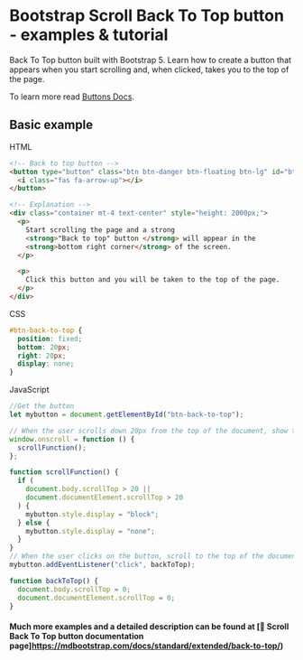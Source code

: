# Bootstrap Scroll Back To Top button - examples & tutorial

Back To Top button built with Bootstrap 5. Learn how to create a button that appears when you start scrolling and, when clicked, takes you to the top of the page.

To learn more read [Buttons Docs](https://mdbootstrap.com/docs/standard/components/buttons/).

## Basic example

HTML
```html
<!-- Back to top button -->
<button type="button" class="btn btn-danger btn-floating btn-lg" id="btn-back-to-top">
  <i class="fas fa-arrow-up"></i>
</button>

<!-- Explanation -->
<div class="container mt-4 text-center" style="height: 2000px;">
  <p>
    Start scrolling the page and a strong
    <strong>"Back to top" button </strong> will appear in the
    <strong>bottom right corner</strong> of the screen.
  </p>

  <p>
    Click this button and you will be taken to the top of the page.
  </p>
</div>
```

CSS
```css
#btn-back-to-top {
  position: fixed;
  bottom: 20px;
  right: 20px;
  display: none;
}
```
JavaScript
```javascript
//Get the button
let mybutton = document.getElementById("btn-back-to-top");

// When the user scrolls down 20px from the top of the document, show the button
window.onscroll = function () {
  scrollFunction();
};

function scrollFunction() {
  if (
    document.body.scrollTop > 20 ||
    document.documentElement.scrollTop > 20
  ) {
    mybutton.style.display = "block";
  } else {
    mybutton.style.display = "none";
  }
}
// When the user clicks on the button, scroll to the top of the document
mybutton.addEventListener("click", backToTop);

function backToTop() {
  document.body.scrollTop = 0;
  document.documentElement.scrollTop = 0;
}
```

#### Much more examples and a detailed description can be found at [📄 Scroll Back To Top button documentation page]https://mdbootstrap.com/docs/standard/extended/back-to-top/)

